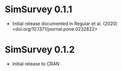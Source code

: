 # SimSurvey 0.1.1

* Initial release documented in Regular et al. (2020) <doi.org/10.1371/journal.pone.0232822>

# SimSurvey 0.1.2

* Initial release to CRAN
